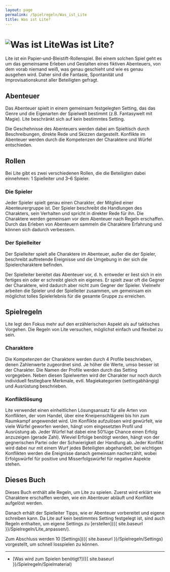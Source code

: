 ```yaml
---
layout: page
permalink: /Spielregeln/Was_ist_Lite
title: Was ist Lite?
---
```


<h1><img alt="Was ist Lite" src="{{ site.baseurl }}/assets/images/icons/wasistlite.png"/>Was ist Lite?</h1>

Lite ist ein Papier-und-Bleistift-Rollenspiel. Bei einem solchen Spiel geht es um das gemeinsame Erleben und Gestalten eines fiktiven Abenteuers, von dem vorab niemand weiß, was genau geschieht und wie es genau ausgehen wird. Daher sind die Fantasie, Spontanität und Improvisationskunst aller Beteiligten gefragt.

## Abenteuer

Das Abenteuer spielt in einem gemeinsam festgelegten Setting, das das Genre und die Eigenarten der Spielwelt bestimmt (z.B. Fantasywelt mit Magie). Lite beschränkt sich auf kein bestimmtes Setting.

Die Geschehnisse des Abenteuers werden dabei am Spieltisch durch Beschreibungen, direkte Rede und Skizzen dargestellt. Konflikte im Abenteuer werden durch die Kompetenzen der Charaktere und Würfel entschieden.

## Rollen

Bei Lite gibt es zwei verschiedenen Rollen, die die Beteiligten dabei einnehmen: 1 Spielleiter und 3&ndash;6 Spieler.

### Die Spieler

Jeder Spieler spielt genau einen Charakter, der Mitglied einer Abenteurergruppe ist. Der Spieler beschreibt die Handlungen des Charakters, sein Verhalten und spricht in direkter Rede für ihn. Die Charaktere werden gemeinsam vor dem Abenteuer nach Regeln erschaffen. Durch das Erleben von Abenteuern sammeln die Charaktere Erfahrung und können sich dadurch verbessern.

### Der Spielleiter

Der Spielleiter spielt alle Charaktere im Abenteuer, außer die der Spieler, beschreibt auftretende Ereignisse und die Umgebung in der sich die Spielercharaktere befinden.

Der Spielleiter bereitet das Abenteuer vor, d. h. entweder er liest sich in ein fertiges ein oder er schreibt gleich ein eigenes. Er spielt zwar oft die Gegner der Charaktere, wird dadurch aber nicht zum Gegner der Spieler. Vielmehr arbeiten die Spieler und der Spielleiter zusammen, um gemeinsam ein möglichst tolles Spielerlebnis für die gesamte Gruppe zu erreichen.

## Spielregeln

Lite legt den Fokus mehr auf den erzählerischen Aspekt als auf taktisches Vorgehen. Die Regeln von Lite versuchen, möglichst einfach und flexibel zu sein.

### Charaktere

Die Kompetenzen der Charaktere werden durch 4 Profile beschrieben, denen Zahlenwerte zugeordnet sind. Je höher die Werte, umso besser ist der Charakter. Die Namen der Profile werden durch das Setting vorgegeben. Neben diesen Spielwerten wird der Charakter nur noch durch individuell festlegbare Merkmale, evtl. Magiekategorien (settingabhängig) und Ausrüstung beschrieben.

### Konfliktlösung

Lite verwendet einen einheitlichen Lösungsansatz für alle Arten von Konflikten, der vom Handel, über eine Kneipenschlägerei bis hin zum Raumkampf angewendet wird. Um Konflikte aufzulösen wird gewürfelt, wie viele Würfel geworfen werden, hängt vom eingesetzten Profil und Ausrüstung ab. Jeder Würfel hat dabei eine 50%ige Chance einen Erfolg anzuzeigen (gerade Zahl). Wieviel Erfolge benötigt werden, hängt von der gegnerischen Partei oder der Schwierigkeit der Handlung ab. Jeder Konflikt wird dabei nur mit einem Wurf jedes Beteiligten abgehandelt, bei wichtigen Konflikten werden die Ereignisse danach gemeinsam nacherzählt, wobei Erfolgswürfel für positive und Misserfolgswürfel für negative Aspekte stehen.

## Dieses Buch

Dieses Buch enthält alle Regeln, um Lite zu spielen. Zuerst wird erklärt wie Charaktere erschaffen werden, wie ein Abenteuer abläuft und Konflikte aufgelöst werden.

Danach erhält der Spielleiter Tipps, wie er Abenteuer vorbereitet und eigene schreiben kann. Da Lite auf kein bestimmtes Setting festgelegt ist, sind auch Regeln enthalten, um eigene Settings zu [erstellen]({{ site.baseurl }}/Spielregeln/Lite_anpassen/).

Zum Abschluss werden 10 [Settings]({{ site.baseurl }}/Spielregeln/Settings) vorgestellt, um schnell losspielen zu können.

***

- [Was wird zum Spielen benötigt?]({{ site.baseurl }}/Spielregeln/Spielmaterial)
